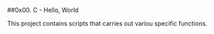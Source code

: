 ##0x00. C - Hello, World

This project contains scripts that carries out variou specific functions.

